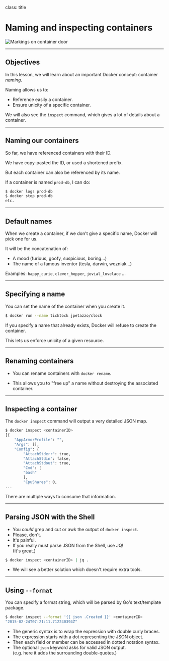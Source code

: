 
class: title

# Naming and inspecting containers

![Markings on container door](Naming_And_Inspecting/containermarkings.jpg)

---

## Objectives

In this lesson, we will learn about an important
Docker concept: container *naming*.

Naming allows us to:

* Reference easily a container.
* Ensure unicity of a specific container.

We will also see the `inspect` command, which gives a lot of details about a container.

---

## Naming our containers

So far, we have referenced containers with their ID.

We have copy-pasted the ID, or used a shortened prefix.

But each container can also be referenced by its name.

If a container is named `prod-db`, I can do:

```bash
$ docker logs prod-db
$ docker stop prod-db
etc.
```

---

## Default names

When we create a container, if we don't give a specific
name, Docker will pick one for us.

It will be the concatenation of:

* A mood (furious, goofy, suspicious, boring...)
* The name of a famous inventor (tesla, darwin, wozniak...)

Examples: `happy_curie`, `clever_hopper`, `jovial_lovelace` ...

---

## Specifying a name

You can set the name of the container when you create it.

```bash
$ docker run --name ticktock jpetazzo/clock
```

If you specify a name that already exists, Docker will refuse
to create the container.

This lets us enforce unicity of a given resource.

---

## Renaming containers

* You can rename containers with `docker rename`.

* This allows you to "free up" a name without destroying the associated container.

---

## Inspecting a container

The `docker inspect` command will output a very detailed JSON map.

```bash
$ docker inspect <containerID>
[{
	"AppArmorProfile": "",
	"Args": [],
	"Config": {
	    "AttachStderr": true,
	    "AttachStdin": false,
	    "AttachStdout": true,
	    "Cmd": [
		"bash"
	    ],
	    "CpuShares": 0,
...
```

There are multiple ways to consume that information.

---

## Parsing JSON with the Shell

* You *could* grep and cut or awk the output of `docker inspect`.
* Please, don't.
* It's painful.
* If you really must parse JSON from the Shell, use JQ!
  <br/>(It's great.)

```bash
$ docker inspect <containerID> | jq .
```

* We will see a better solution which doesn't require extra tools.

---

## Using `--format`

You can specify a format string, which will be parsed by 
Go's text/template package.

```bash
$ docker inspect --format '{{ json .Created }}' <containerID>
"2015-02-24T07:21:11.712240394Z"
```

* The generic syntax is to wrap the expression with double curly braces.
* The expression starts with a dot representing the JSON object.
* Then each field or member can be accessed in dotted notation syntax.
* The optional `json` keyword asks for valid JSON output.
  <br/>(e.g. here it adds the surrounding double-quotes.)
